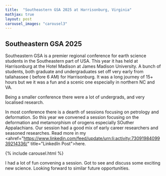 ```yaml
---
title:  "Southeastern GSA 2025 at Harrisonburg, Virginia"
mathjax: true
layout: post
carousel_images: "carousel3"
---
```


## Southeastern GSA 2025

Southeastern GSA is a premier regional conference for earth science students in the Southeastern part of USA. This year it has held at Harrisonburg at the Hotel Madison at James Madison University.
A bunch of students, both graduate and undergraduates set off very early from tallahassee ( before 6 AM) for Harrisonburg. It was a long journey of 15+ hours but we it was a fun and a scenic one especially in northern NC and VA.

Being a smaller conference there were a lot of undergrads, and very localised research. 

In most conference there is a dearth of sessions focusing on petrology and deformation. So this year we convened a session focusing on the deformation and metamorphism of orogens especially SOuther Appalachians.
Our session had a good mix of early career researchers and seasoned researches. Read more in my <ahref="https://www.linkedin.com/feed/update/urn:li:activity:7309198409939214336/" title="LinkedIn Post">here.</a> 

{% include carousel.html %}

I had a lot of fun convening a session. Got to see and discuss some exciting new science. Looking forward to similar future opportunities.

